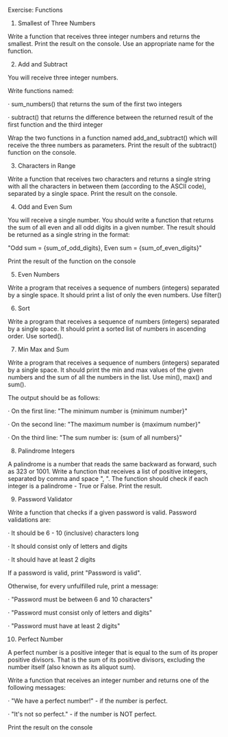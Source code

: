 Exercise: Functions

1. Smallest of Three Numbers

Write a function that receives three integer numbers and returns the smallest. Print the result on the console. Use an appropriate name for the function.

2. Add and Subtract

You will receive three integer numbers.

Write functions named:

· sum_numbers() that returns the sum of the first two integers

· subtract() that returns the difference between the returned result of the first function and the third integer

Wrap the two functions in a function named add_and_subtract() which will receive the three numbers as parameters. Print the result of the subtract() function on the console.

3. Characters in Range

Write a function that receives two characters and returns a single string with all the characters in between them (according to the ASCII code), separated by a single space. Print the result on the console.

4. Odd and Even Sum

You will receive a single number. You should write a function that returns the sum of all even and all odd digits in a given number. The result should be returned as a single string in the format:

"Odd sum = {sum_of_odd_digits}, Even sum = {sum_of_even_digits}"

Print the result of the function on the console

5. Even Numbers

Write a program that receives a sequence of numbers (integers) separated by a single space. It should print a list of only the even numbers. Use filter()

6. Sort

Write a program that receives a sequence of numbers (integers) separated by a single space. It should print a sorted list of numbers in ascending order. Use sorted().

7. Min Max and Sum

Write a program that receives a sequence of numbers (integers) separated by a single space. It should print the min and max values of the given numbers and the sum of all the numbers in the list. Use min(), max() and sum().

The output should be as follows:

· On the first line: "The minimum number is {minimum number}"

· On the second line: "The maximum number is {maximum number}"

· On the third line: "The sum number is: {sum of all numbers}"


8. Palindrome Integers

A palindrome is a number that reads the same backward as forward, such as 323 or 1001. Write a function that receives a list of positive integers, separated by comma and space ", ". The function should check if each integer is a palindrome - True or False. Print the result.

9. Password Validator

Write a function that checks if a given password is valid. Password validations are:

· It should be 6 - 10 (inclusive) characters long

· It should consist only of letters and digits

· It should have at least 2 digits

If a password is valid, print "Password is valid".

Otherwise, for every unfulfilled rule, print a message:

· "Password must be between 6 and 10 characters"

· "Password must consist only of letters and digits"

· "Password must have at least 2 digits"

10. Perfect Number

A perfect number is a positive integer that is equal to the sum of its proper positive divisors. That is the sum of its positive divisors, excluding the number itself (also known as its aliquot sum).

Write a function that receives an integer number and returns one of the following messages:

· "We have a perfect number!" - if the number is perfect.

· "It's not so perfect." - if the number is NOT perfect.

Print the result on the console



